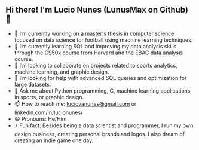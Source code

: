 ## Hi there! I'm Lucio Nunes (LunusMax on Github) 👋

- 🔭 I’m currently working on a master's thesis in computer science focused on data science for football using machine learning techniques.
- 🌱 I’m currently learning SQL and improving my data analysis skills through the CS50x course from Harvard and the EBAC data analysis course.
- 👯 I’m looking to collaborate on projects related to sports analytics, machine learning, and graphic design.
- 🤔 I’m looking for help with advanced SQL queries and optimization for large datasets.
- 💬 Ask me about Python programming, C, machine learning applications in sports, or graphic design.
- 📫 How to reach me: luciovanunes@gmail.com or linkedin.com/in/lucionunes/
- 😄 Pronouns: He/Him
- ⚡ Fun fact: Besides being a data scientist and programmer, I run my own design business, creating personal brands and logos. I also dream of creating an indie game one day.

